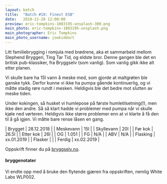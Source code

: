 ```yaml
---
layout: batch
title:  "Batch #10: Finest ESB"
date:   2018-12-28 12:00:00
preview: eric-tompkins-1083195-unsplash-300.png
main_photo: eric-tompkins-1083195-unsplash.png
main_photographer: Eric Tompkins
main_photo_username: joekiddart
---
```


Litt familiebrygging i romjula med brødrene, aka et sammarbeid mellom Slephend Bryggeri, Ting Tar Tid, og eldste bror. Denne gangen ble det en britisk pub-klassiker, fra Bryggselv (som vanlig). Som vanlig gikk ikke alt etter planen.

Vi skulle bare ha 15l vann å meske med, som gjorde at maltgrøten ble ganske tykk. Derfor kunne vi ikke ha pumpa gående kontinuerlig, og vi måtte stadig røre rundt i mesken. Heldigvis ble det bedre mot slutten av meske tiden.

Under kokingen, så husket vi humlepose på første humletilsetning(!), men ikke den andre. Så så klart hadde vi problemer med pumpa når vi skulle kjøle ned vørteren. Heldigvis ikke større problemer enn at vi klarte å få den til å gå igjen. Vi måtte bare rense låsen en gang.


| Brygget    | 28.12.2018 |
| Meskevann  | 15l        |
| Skyllevann | 20l        |
| Før kok    | 26.5l      |
| Etter kok  | 26l        |
| OG         | 1.051      |
| FG         | N/A        |
| ABV        | N/A        |
| Flasking   | xx.01.2019 |
| Flasker    |            |
| Ferdig     | xx.02.2019 |

Oppskrift finner du på [bryggselv.no](https://www.bryggselv.no/finest/105012/finest-esb-allgrain-%C3%B8lsett-25-liter).


#### bryggenotater

Vi endte opp med å bruke den flytende gjæren fra oppskriften, nemlig White Labs WLP002.
